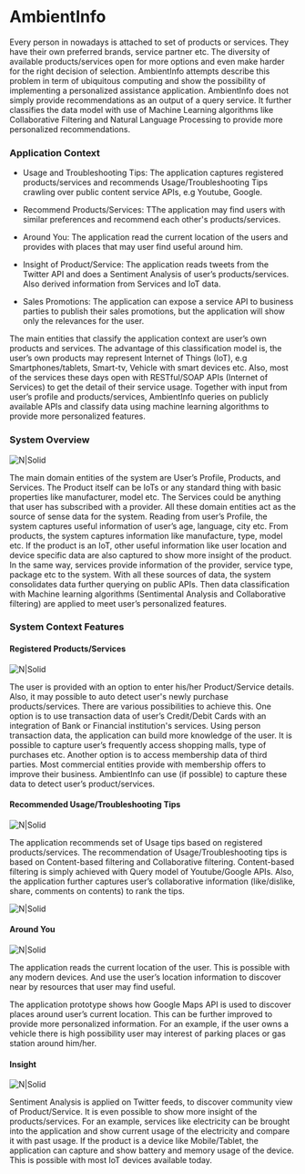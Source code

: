 # AmbientInfo
Every person in nowadays is attached to set of products or services. They have their own preferred brands, service partner etc. The diversity of available products/services open for more options and even make harder for the right decision of selection.
AmbientInfo attempts describe this problem in term of ubiquitous computing and show the possibility of implementing a personalized assistance application.
AmbientInfo does not simply provide recommendations as an output of a query service. It further classifies the data model with use of Machine Learning algorithms like Collaborative Filtering and Natural Language Processing to provide more personalized recommendations.

### Application Context

 * Usage and Troubleshooting Tips: 
  The application captures registered products/services and recommends Usage/Troubleshooting Tips crawling over public content  service APIs, e.g Youtube, Google.
  
 * Recommend Products/Services: 
   TThe application may find users with similar preferences and recommend each other's products/services.

 * Around You: 
   The application read the current location of the users and provides with places that may user find useful around him.
   
 * Insight of Product/Service:
   The application reads tweets from the Twitter API and does a Sentiment Analysis of user’s products/services. Also derived information from Services and IoT data.
 
 * Sales Promotions:
 The application can expose a service API to business parties to publish their sales promotions, but the application will show only the relevances for the user.


The main entities that classify the application context are user’s own products and services. The advantage of this classification model is, the user’s own products may represent Internet of Things (IoT), e.g Smartphones/tablets, Smart-tv, Vehicle with smart devices etc. Also, most of the services these days open with RESTful/SOAP APIs (Internet of Services) to get the detail of their service usage.
Together with input from user’s profile and products/services, AmbientInfo queries on publicly available APIs and classify data using machine learning algorithms to provide more personalized features.

### System Overview
![N|Solid](system.png)

The main domain entities of the system are User’s Profile, Products, and Services. The Product itself can be IoTs or any standard thing with basic properties like manufacturer, model etc. The Services could be anything that user has subscribed with a provider.
All these domain entities act as the source of sense data for the system. Reading from user’s Profile, the system captures useful information of user’s age, language, city etc. From products, the system captures information like manufacture, type, model etc. If the product is an IoT, other useful information like user location and device specific data are also captured to show more insight of the product. In the same way, services provide information of the provider, service type, package etc to the system.
With all these sources of data, the system consolidates data further querying on public APIs. Then data classification with Machine learning algorithms (Sentimental Analysis and Collaborative filtering) are applied to meet user’s personalized features.

### System Context Features
#### Registered Products/Services

![N|Solid](myproduct.png)

The user is provided with an option to enter his/her Product/Service details. Also, it may possible to auto detect user's newly purchase products/services. There are various possibilities to achieve this.
One option is to use transaction data of user’s Credit/Debit Cards with an integration of Bank or Financial institution's services. Using person transaction data, the application can build more knowledge of the user. It is possible to capture user’s frequently access shopping malls, type of purchases etc.
Another option is to access membership data of third parties. Most commercial entities provide with membership offers to improve their business. AmbientInfo can use (if possible) to capture these data to detect user’s product/services.

#### Recommended Usage/Troubleshooting Tips
![N|Solid](tips.png)

The application recommends set of Usage tips based on registered products/services. The recommendation of Usage/Troubleshooting tips is based on Content-based filtering and Collaborative filtering. Content-based filtering is simply achieved with Query model of Youtube/Google APIs. Also, the application further captures user’s collaborative information (like/dislike, share, comments on contents) to rank the tips.

![N|Solid](tips_like.png)

#### Around You
![N|Solid](around.png)

The application reads the current location of the user. This is possible with any modern devices. And use the user’s location information to discover near by resources that user may find useful.

The application prototype shows how Google Maps API is used to discover places around user’s current location. This can be further improved to provide more personalized information. For an example, if the user owns a vehicle there is high possibility user may interest of parking places or gas station around him/her. 

#### Insight
![N|Solid](insight.png)

Sentiment Analysis is applied on Twitter feeds, to discover community view of Product/Service.
It is even possible to show more insight of the products/services. For an example, services like electricity can be brought into the application and show current usage of the electricity and compare it with past usage.
If the product is a device like Mobile/Tablet, the application can capture and show battery and memory usage of the device. This is possible with most IoT devices available today. 


